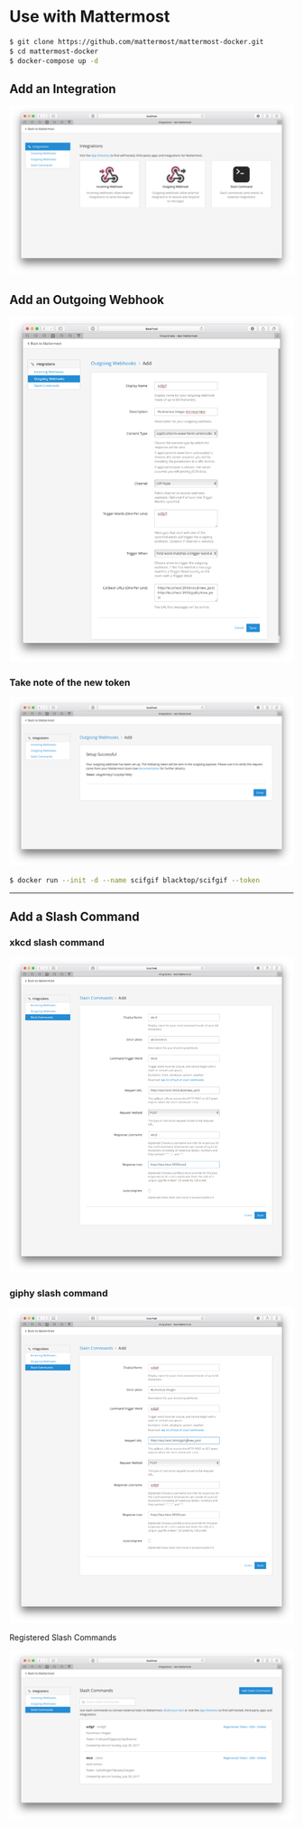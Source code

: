 Use with Mattermost
===================

```sh
$ git clone https://github.com/mattermost/mattermost-docker.git
$ cd mattermost-docker
$ docker-compose up -d
```

## Add an Integration

![add-integration](https://raw.githubusercontent.com/blacktop/scifgif/master/docs/imgs/add-integration.png)

## Add an Outgoing Webhook  

![outgoing-integration](https://raw.githubusercontent.com/blacktop/scifgif/master/docs/imgs/outgoing-integration.png)

### Take note of the new **token**  

![outgoing-token](https://raw.githubusercontent.com/blacktop/scifgif/master/docs/imgs/outgoing-token.png)

```sh
$ docker run --init -d --name scifgif blacktop/scifgif --token
```

---

## Add a Slash Command  

### xkcd slash command  

![xkcd-slash](https://raw.githubusercontent.com/blacktop/scifgif/master/docs/imgs/xkcd-slash.png)

### giphy slash command  

![giphy-slash](https://raw.githubusercontent.com/blacktop/scifgif/master/docs/imgs/giphy-slash.png)

Registered Slash Commands

![show-slashes](https://raw.githubusercontent.com/blacktop/scifgif/master/docs/imgs/show-slashes.png)
